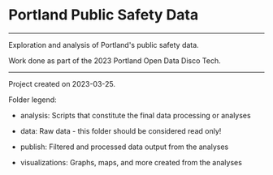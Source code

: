 # Portland Public Safety Data

-----

Exploration and analysis of Portland's public safety data.

Work done as part of the 2023 Portland Open Data Disco Tech.

-----

Project created on 2023-03-25.

Folder legend:

- analysis: Scripts that constitute the final data processing or analyses

- data: Raw data - this folder should be considered read only!

- publish: Filtered and processed data output from the analyses

- visualizations: Graphs, maps, and more created from the analyses